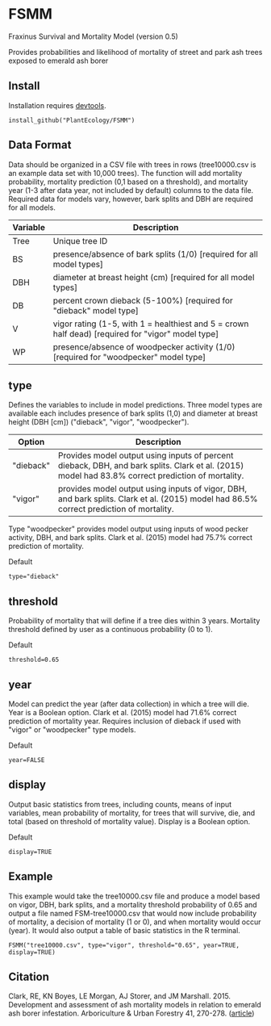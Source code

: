 # FSMM
Fraxinus Survival and Mortality Model (version 0.5)

Provides probabilities and likelihood of mortality of street and park ash trees exposed to emerald ash borer

## Install
Installation requires <a href="https://cran.r-project.org/package=devtools">devtools</a>.
```
install_github("PlantEcology/FSMM")
```

## Data Format
Data should be organized in a CSV file with trees in rows (tree10000.csv is an example data set with 10,000 trees). The function will add mortality probability, mortality prediction (0,1 based on a threshold), and mortality year (1-3 after data year, not included by default) columns to the data file. Required data for models vary, however, bark splits and DBH are required for all models. 

Variable | Description 
------|-----
Tree | Unique tree ID
BS | presence/absence of bark splits (1/0) [required for all model types]
DBH | diameter at breast height (cm) [required for all model types]
DB | percent crown dieback (5-100%) [required for "dieback" model type]
V | vigor rating (1-5, with 1 = healthiest and 5 = crown half dead) [required for "vigor" model type]
WP | presence/absence of woodpecker activity (1/0) [required for "woodpecker" model type]

## type
Defines the variables to include in model predictions. Three model types are available each includes presence of bark splits (1,0) and diameter at breast height (DBH [cm]) ("dieback", "vigor", "woodpecker"). 

Option | Description
------|-----
"dieback" | Provides model output using inputs of percent dieback, DBH, and bark splits. Clark et al. (2015) model had 83.8% correct prediction of mortality.
"vigor" | provides model output using inputs of vigor, DBH, and bark splits. Clark et al. (2015) model had 86.5% correct prediction of mortality.

Type "woodpecker" provides model output using inputs of wood pecker activity, DBH, and bark splits. Clark et al. (2015) model had 75.7% correct prediction of mortality.

Default
```
type="dieback"
```

## threshold
Probability of mortality that will define if a tree dies within 3 years. Mortality threshold defined by user as a continuous probability (0 to 1).

Default
```
threshold=0.65
```

## year
Model can predict the year (after data collection) in which a tree will die. Year is a Boolean option. Clark et al. (2015) model had 71.6% correct prediction of mortality year. Requires inclusion of dieback if used with "vigor" or "woodpecker" type models. 

Default
```
year=FALSE
```

## display
Output basic statistics from trees, including counts, means of input variables, mean probability of mortality, for trees that will survive, die, and total (based on threshold of mortality value). Display is a Boolean option.

Default 
```
display=TRUE
```

## Example
This example would take the tree10000.csv file and produce a model based on vigor, DBH, bark splits, and a mortality threshold probability of 0.65 and output a file named FSM-tree10000.csv that would now include probability of mortality, a decision of mortality (1 or 0), and when mortality would occur (year). It would also output a table of basic statistics in the R terminal.
```
FSMM("tree10000.csv", type="vigor", threshold="0.65", year=TRUE, display=TRUE)
```

## Citation
Clark, RE, KN Boyes, LE Morgan, AJ Storer, and JM Marshall. 2015. Development and assessment of ash mortality models in relation to emerald ash borer infestation. Arboriculture & Urban Forestry 41, 270-278. (<a href="http://joa.isa-arbor.com/request.asp?JournalID=1&ArticleID=3370&Type=2">article</a>)
